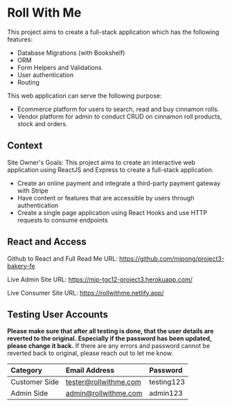 # Roll With Me

This project aims to create a full-stack application which has the following features:
* Database Migrations (with Bookshelf)
* ORM
* Form Helpers and Validations
* User authentication 
* Routing

This web application can serve the following purpose: 
* Ecommerce platform for users to search, read and buy cinnamon rolls.
* Vendor platform for admin to conduct CRUD on cinnamon roll products, stock and orders.

## Context
Site Owner's Goals: This project aims to create an interactive web application using ReactJS and Express to create a full-stack application.
* Create an online payment and integrate a third-party payment gateway with Stripe
* Have content or features that are accessible by users through authentication
* Create a single page application using React Hooks and use HTTP requests to consume endpoints


## React and Access

Github to React and Full Read Me URL: https://github.com/mjpong/project3-bakery-fe

Live Admin Site URL: https://mjp-tgc12-project3.herokuapp.com/

Live Consumer Site URL: https://rollwithme.netlify.app/

## Testing User Accounts
**Please make sure that after all testing is done, that the user details are reverted to the original.**
**Especially if the password has been updated, please change it back.**
If there are any errors and password cannot be reverted back to original, please reach out to let me know.

|Category |Email Address | Password |
|:---------|:----------------------|:---------------------|
|Customer Side  | tester@rollwithme.com | testing123 |
|Admin Side | admin@rollwithme.com | admin123 |

